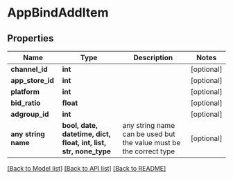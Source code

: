 # AppBindAddItem


## Properties
Name | Type | Description | Notes
------------ | ------------- | ------------- | -------------
**channel_id** | **int** |  | [optional] 
**app_store_id** | **int** |  | [optional] 
**platform** | **int** |  | [optional] 
**bid_ratio** | **float** |  | [optional] 
**adgroup_id** | **int** |  | [optional] 
**any string name** | **bool, date, datetime, dict, float, int, list, str, none_type** | any string name can be used but the value must be the correct type | [optional]

[[Back to Model list]](../README.md#documentation-for-models) [[Back to API list]](../README.md#documentation-for-api-endpoints) [[Back to README]](../README.md)


